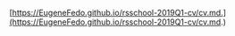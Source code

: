 [https://EugeneFedo.github.io/rsschool-2019Q1-cv/cv.md.](https://EugeneFedo.github.io/rsschool-2019Q1-cv/cv.md.)